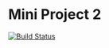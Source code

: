 # Mini Project 2
[![Build Status](https://travis-ci.org/as4235/project2.svg?branch=master)](https://travis-ci.org/as4235/project2)

